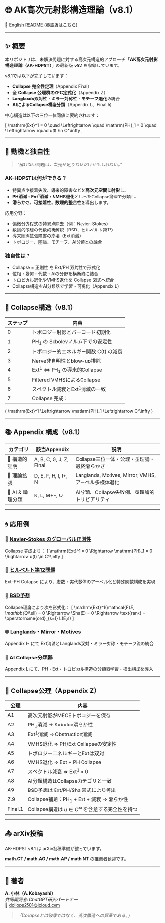 # 🌐 AK高次元射影構造理論（v8.1）

📄 [English README (英語版はこちら)](README.md)

---

## ✨ 概要

本リポジトリは、未解決問題に対する高次元構造的アプローチ「**AK高次元射影構造理論（AK-HDPST）**」の最新版 **v8.1** を収録しています。

v8.1では以下が完了しています：
- **Collapse 完全性定理**（Appendix Final）
- 全 **Collapse 公理群のZFC定式化**（Appendix Z）
- **Langlands双対性・ミラー対称性・モチーフ退化**の統合
- **AIによるCollapse構造分類**（Appendix L、Final.5）

中心構造は以下の三位一体同値に要約されます：

\[ \mathrm{Ext}^1 = 0 \quad \Leftrightarrow \quad \mathrm{PH}_1 = 0 \quad \Leftrightarrow \quad u(t) \in C^\infty \]

---

## 🎯 動機と独自性

> “解けない問題は、次元が足りないだけかもしれない。”

### AK-HDPSTは何ができる？

- 特異点や接着失敗、導来的障害などを**高次元空間に射影**し、
- **PH消滅・Ext$^1$消滅・VMHS退化**といったCollapse論理で分類し、
- **滑らかさ、可接着性、数理的整合性**を導出します。

応用分野：
- 偏微分方程式の特異点除去（例：Navier–Stokes）
- 数論的予想の代数的再解釈（BSD、ヒルベルト第12）
- 導来圏の拡張障害の崩壊（Ext消滅）
- トポロジー、圏論、モチーフ、AI分類との融合

### 独自性は？
- Collapse = 正則性 を Ext/PH 双対性で形式化
- 位相・幾何・代数・AIの分野を横断的に結合
- トロピカル退化やVMHS退化を Collapse 図式へ統合
- Collapse構造をAI分類器で学習・可視化（Appendix L）

---

## 🧠 Collapse構造（v8.1）

| ステップ | 内容 |
|----------|------|
| 0 | トポロジー射影とバーコード初期化 |
| 1 | PH$_1$ の Sobolevノルム下での安定性 |
| 2 | トポロジー的エネルギー関数 C(t) の減衰 |
| 3 | Nerve非自明性とblow-up排除 |
| 4 | Ext$^1$ ⇔ PH$_1$ の導来的Collapse |
| 5 | Filtered VMHSによるCollapse |
| 6 | スペクトル減衰とExt$^1$消滅の一致 |
| 7 | Collapse 完成：
\( \mathrm{Ext}^1 \Leftrightarrow \mathrm{PH}_1 \Leftrightarrow C^\infty \)

---

## 📚 Appendix 構成（v8.1）

| カテゴリ | 該当Appendix | 説明 |
|----------|---------------|------|
| 🔺 構造的証明 | A, B, C, G, J, Z, Final | Collapse三位一体・公理・型理論・最終滑らかさ |
| 🔧 理論拡張 | D, E, F, H, I, I+, N | Langlands, Motives, Mirror, VMHS, アーベル多様体退化 |
| 🌿 AI & 論理分類 | K, L, M++, O | AI分類、Collapse失敗例、型理論的トリビアリティ |

---

## 🌀 応用例

### 🔵 [Navier–Stokes のグローバル正則性](https://github.com/Kobayashi2501/navier-stokes-global-regularity)
Collapse 完成より：
\[ \mathrm{Ext}^1 = 0 \Rightarrow \mathrm{PH}_1 = 0 \Rightarrow u(t) \in C^\infty \]

### 🔹 [ヒルベルト第12問題](https://github.com/Kobayashi2501/Structural-Proof-of-Hilbert-s-12th-Problem-via-Categorical-Degeneration-in-AK-HDPST)
Ext–PH Collapse により、虚数・実代数体のアーベル化と特殊関数構成を実現

### 💎 [BSD予想](https://github.com/Kobayashi2501/Structural-Proof-of-the-BSD-Conjecture-via-AK-Theory)
Collapse理論により次を形式化：
\[ \mathrm{Ext}^1(\mathcal{F}_E, \mathbb{Q}_\ell) = 0 \Rightarrow \Sha(E) = 0 \Rightarrow \text{rank} = \operatorname{ord}_{s=1} L(E,s) \]

### 🌐 Langlands・Mirror・Motives
Appendix I+ にて Ext消滅とLanglands双対・ミラー対称・モチーフ流の統合

### 🤖 AI Collapse分類器
Appendix L にて、PH・Ext・トロピカル構造の分類器学習・検出構成を導入

---

## 🧩 Collapse公理（Appendix Z）

| 公理 | 内容 |
|------|------|
| A1 | 高次元射影がMECEトポロジーを保存 |
| A2 | PH$_1$消滅 ⇒ Sobolev滑らか性 |
| A3 | Ext$^1$消滅 ⇒ Obstruction消滅 |
| A4 | VMHS退化 ⇒ PH/Ext Collapseの安定性 |
| A5 | トポロジーエネルギーとExtは双対 |
| A6 | VMHS退化 ⇒ Ext + PH Collapse |
| A7 | スペクトル減衰 ⇒ Ext$^1$ = 0 |
| A8 | AI分類構造はCollapseカテゴリと一致 |
| A9 | BSD予想は Ext/PH/Sha 図式により導出 |
| Z.9 | Collapse補題：PH$_1$ + Ext + 減衰 ⇒ 滑らか性 |
| Final.1 | Collapse構造は $u \in C^\infty$ を含意する完全性を持つ |

---

## 📤 arXiv投稿

AK-HDPST v8.1 は arXiv投稿準備が整っています。

**math.CT / math.AG / math.AP / math.NT** の推薦者歓迎です。

---

## 📩 著者

**A. 小林（A. Kobayashi）**  
_共同開発者: ChatGPT研究パートナー_  
📧 dollops2501@icloud.com

> *「Collapseとは破壊ではなく、高次構造への昇華である。」*
